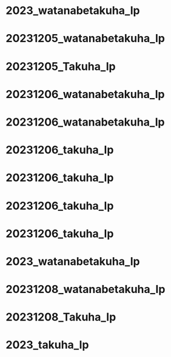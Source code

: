 # 2023_watanabetakuha_lp
# 20231205_watanabetakuha_lp
# 20231205_Takuha_lp
# 20231206_watanabetakuha_lp
# 20231206_watanabetakuha_lp
# 20231206_takuha_lp
# 20231206_takuha_lp
# 20231206_takuha_lp
# 20231206_takuha_lp
# 2023_watanabetakuha_lp
# 20231208_watanabetakuha_lp
# 20231208_Takuha_lp
# 2023_takuha_lp
